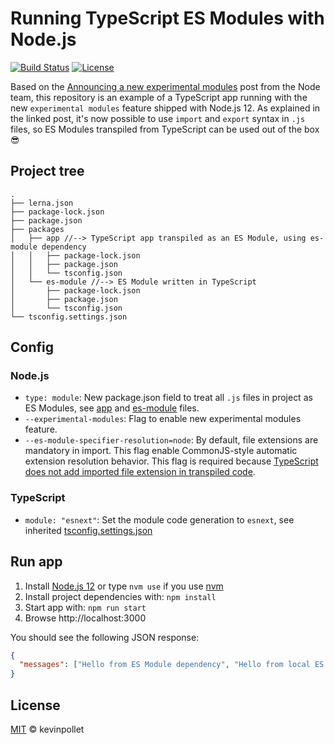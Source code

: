 # Running TypeScript ES Modules with Node.js

[![Build Status](https://github.com/kevinpollet/typescript-es-modules-node-example/workflows/Build/badge.svg)](https://github.com/kevinpollet/typescript-es-modules-node-example/actions)
[![License](https://img.shields.io/badge/license-MIT-blue.svg)](./LICENSE.md)

Based on the [Announcing a new experimental modules](https://medium.com/@nodejs/announcing-a-new-experimental-modules-1be8d2d6c2ff) post from the Node team, this repository is an example of a TypeScript app running with the new `experimental modules` feature shipped with Node.js 12. As explained in the linked post, it's now possible to use `import` and `export` syntax in `.js` files, so ES Modules transpiled from TypeScript can be used out of the box 😎

## Project tree

```
.
├── lerna.json
├── package-lock.json
├── package.json
├── packages
│   ├── app //--> TypeScript app transpiled as an ES Module, using es-module dependency
│   │   ├── package-lock.json
│   │   ├── package.json
│   │   └── tsconfig.json
│   └── es-module //--> ES Module written in TypeScript
│       ├── package-lock.json
│       ├── package.json
│       └── tsconfig.json
└── tsconfig.settings.json
```

## Config

### Node.js

- `type: module`: New package.json field to treat all `.js` files in project as ES Modules, see [app](./packages/app/package.json) and [es-module](./packages/es-module/package.json) files.
- `--experimental-modules`: Flag to enable new experimental modules feature.
- `--es-module-specifier-resolution=node`: By default, file extensions are mandatory in import. This flag enable CommonJS-style automatic extension resolution behavior. This flag is required because [TypeScript does not add imported file extension in transpiled code](https://github.com/microsoft/TypeScript/issues/16577).

### TypeScript

- `module: "esnext"`: Set the module code generation to `esnext`, see inherited [tsconfig.settings.json](./tsconfig.settings.json)

## Run app

1. Install [Node.js 12](https://nodejs.org/en/blog/release/v12.0.0/) or type `nvm use` if you use [nvm](https://github.com/creationix/nvm)
2. Install project dependencies with: `npm install`
3. Start app with: `npm run start`
4. Browse http://localhost:3000

You should see the following JSON response:

```json
{
  "messages": ["Hello from ES Module dependency", "Hello from local ES Module"]
}
```

## License

[MIT](./License.md) © kevinpollet
